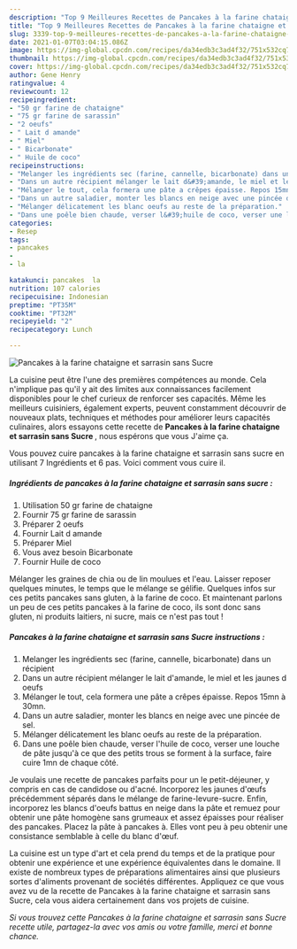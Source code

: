 ```yaml
---
description: "Top 9 Meilleures Recettes de Pancakes à la farine chataigne et sarrasin sans Sucre"
title: "Top 9 Meilleures Recettes de Pancakes à la farine chataigne et sarrasin sans Sucre"
slug: 3339-top-9-meilleures-recettes-de-pancakes-a-la-farine-chataigne-et-sarrasin-sans-sucre
date: 2021-01-07T03:04:15.086Z
image: https://img-global.cpcdn.com/recipes/da34edb3c3ad4f32/751x532cq70/pancakes-a-la-farine-chataigne-et-sarrasin-sans-sucre-photo-principale-de-la-recette.jpg
thumbnail: https://img-global.cpcdn.com/recipes/da34edb3c3ad4f32/751x532cq70/pancakes-a-la-farine-chataigne-et-sarrasin-sans-sucre-photo-principale-de-la-recette.jpg
cover: https://img-global.cpcdn.com/recipes/da34edb3c3ad4f32/751x532cq70/pancakes-a-la-farine-chataigne-et-sarrasin-sans-sucre-photo-principale-de-la-recette.jpg
author: Gene Henry
ratingvalue: 4
reviewcount: 12
recipeingredient:
- "50 gr farine de chataigne"
- "75 gr farine de sarassin"
- "2 oeufs"
- " Lait d amande"
- " Miel"
- " Bicarbonate"
- " Huile de coco"
recipeinstructions:
- "Melanger les ingrédients sec (farine, cannelle, bicarbonate) dans un récipient"
- "Dans un autre récipient mélanger le lait d&#39;amande, le miel et les jaunes d oeufs"
- "Mélanger le tout, cela formera une pâte a crêpes épaisse. Repos 15mn à 30mn."
- "Dans un autre saladier, monter les blancs en neige avec une pincée de sel."
- "Mélanger délicatement les blanc oeufs au reste de la préparation."
- "Dans une poêle bien chaude, verser l&#39;huile de coco, verser une louche de pâte jusqu&#39;à ce que des petits trous se forment à la surface, faire cuire 1mn de chaque côté."
categories:
- Resep
tags:
- pancakes
- 
- la

katakunci: pancakes  la 
nutrition: 107 calories
recipecuisine: Indonesian
preptime: "PT35M"
cooktime: "PT32M"
recipeyield: "2"
recipecategory: Lunch

---
```



![Pancakes à la farine chataigne et sarrasin sans Sucre](https://img-global.cpcdn.com/recipes/da34edb3c3ad4f32/751x532cq70/pancakes-a-la-farine-chataigne-et-sarrasin-sans-sucre-photo-principale-de-la-recette.jpg)

La cuisine peut être l'une des premières compétences au monde. Cela n'implique pas qu'il y ait des limites aux connaissances facilement disponibles pour le chef curieux de renforcer ses capacités. Même les meilleurs cuisiniers, également experts, peuvent constamment découvrir de nouveaux plats, techniques et méthodes pour améliorer leurs capacités culinaires, alors essayons cette recette de <strong> Pancakes à la farine chataigne et sarrasin sans Sucre </strong>, nous espérons que vous J'aime ça.

<!--inarticleads1-->

Vous pouvez cuire pancakes à la farine chataigne et sarrasin sans sucre en utilisant 7 Ingrédients et 6 pas. Voici comment vous cuire il.

##### Ingrédients de pancakes à la farine chataigne et sarrasin sans sucre :

1. Utilisation 50 gr farine de chataigne
1. Fournir 75 gr farine de sarassin
1. Préparer 2 oeufs
1. Fournir  Lait d amande
1. Préparer  Miel
1. Vous avez besoin  Bicarbonate
1. Fournir  Huile de coco


Mélanger les graines de chia ou de lin moulues et l&#39;eau. Laisser reposer quelques minutes, le temps que le mélange se gélifie. Quelques infos sur ces petits pancakes sans gluten, à la farine de coco. Et maintenant parlons un peu de ces petits pancakes à la farine de coco, ils sont donc sans gluten, ni produits laitiers, ni sucre, mais ce n&#39;est pas tout ! 

<!--inarticleads2-->

##### Pancakes à la farine chataigne et sarrasin sans Sucre instructions :

1. Melanger les ingrédients sec (farine, cannelle, bicarbonate) dans un récipient
1. Dans un autre récipient mélanger le lait d&#39;amande, le miel et les jaunes d oeufs
1. Mélanger le tout, cela formera une pâte a crêpes épaisse. Repos 15mn à 30mn.
1. Dans un autre saladier, monter les blancs en neige avec une pincée de sel.
1. Mélanger délicatement les blanc oeufs au reste de la préparation.
1. Dans une poêle bien chaude, verser l&#39;huile de coco, verser une louche de pâte jusqu&#39;à ce que des petits trous se forment à la surface, faire cuire 1mn de chaque côté.


Je voulais une recette de pancakes parfaits pour un le petit-déjeuner, y compris en cas de candidose ou d&#39;acné. Incorporez les jaunes d&#39;œufs précédemment séparés dans le mélange de farine-levure-sucre. Enfin, incorporez les blancs d&#39;oeufs battus en neige dans la pâte et remuez pour obtenir une pâte homogène sans grumeaux et assez épaisses pour réaliser des pancakes. Placez la pâte à pancakes à. Elles vont peu à peu obtenir une consistance semblable à celle du blanc d&#39;œuf. 

<!--inarticleads1-->

<p>
La cuisine est un type d'art et cela prend du temps et de la pratique pour obtenir une expérience et une expérience équivalentes dans le domaine. Il existe de nombreux types de préparations alimentaires ainsi que plusieurs sortes d'aliments provenant de sociétés différentes. Appliquez ce que vous avez vu de la recette de Pancakes à la farine chataigne et sarrasin sans Sucre, cela vous aidera certainement dans vos projets de cuisine.
</p>

<p>
<i>Si vous trouvez cette Pancakes à la farine chataigne et sarrasin sans Sucre recette utile, partagez-la avec vos amis ou votre famille, merci et bonne chance.</i>
</p>
